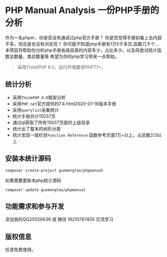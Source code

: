
PHP Manual Analysis 一份PHP手册的分析
===============
作为一名phper，你是否没有通读过php官方手册？
你是否觉得手册初看上去内容不多，但总是也没有浏览完？
你可能不知道php手册有1万5千多页,函数几千个...
本项目将帮助你分析php手册各级目录的内容多少，占比多少。以及将尝试统计函数总数量、类总数量等
希望为你的php学习带来一点帮助。

> 采用ThinkPHP 6.0，运行环境要求PHP7.1+。

## 统计分析

* 采用`ThinkPHP 6.0`框架分析
* 采用`PHP.net`官方提供的7.4 html2020-01-16版本手册
* 采用`querylist`采集统计
* 统计手册共计15037页
* 通过ql获取了所有15037页面的上级目录
* 统计出了基本的树形分类
* 统计发现一级栏目`Function Reference` 函数参考页面1万+以上，占总数2/3以上


## 安装本统计源码

~~~
composer create-project guomengtao/phpmanual
~~~

如果需要更新本php统计源码
~~~
composer update guomengtao/phpmanual
~~~

 

## 功能需求和参与开发

添加我的QQ25028636 或 微信 18210787405 交流学习

## 版权信息

任意免费使用。
 